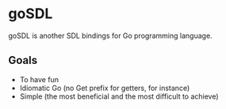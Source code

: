 # goSDL

goSDL is another SDL bindings for Go programming language.

## Goals

- To have fun
- Idiomatic Go (no Get prefix for getters, for instance)
- Simple (the most beneficial and the most difficult to achieve)